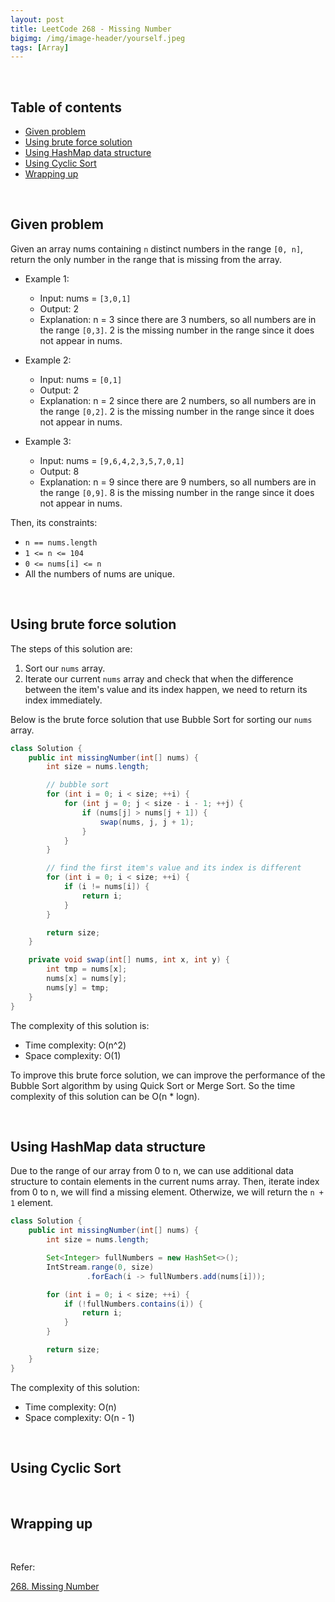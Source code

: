 ```yaml
---
layout: post
title: LeetCode 268 - Missing Number
bigimg: /img/image-header/yourself.jpeg
tags: [Array]
---
```




<br>

## Table of contents
- [Given problem](#given-problem)
- [Using brute force solution](#using-brute-force-solution)
- [Using HashMap data structure](#using-hashmap-data-structure)
- [Using Cyclic Sort](#using-cyclic-sort)
- [Wrapping up](#wrapping-up)


<br>

## Given problem

Given an array nums containing `n` distinct numbers in the range `[0, n]`, return the only number in the range that is missing from the array.

- Example 1:

    - Input: nums = `[3,0,1]`
    - Output: 2
    - Explanation: n = 3 since there are 3 numbers, so all numbers are in the range `[0,3]`. 2 is the missing number in the range since it does not appear in nums.

- Example 2:

    - Input: nums = `[0,1]`
    - Output: 2
    - Explanation: n = 2 since there are 2 numbers, so all numbers are in the range `[0,2]`. 2 is the missing number in the range since it does not appear in nums.

- Example 3:

    - Input: nums = `[9,6,4,2,3,5,7,0,1]`
    - Output: 8
    - Explanation: n = 9 since there are 9 numbers, so all numbers are in the range `[0,9]`. 8 is the missing number in the range since it does not appear in nums.

Then, its constraints:
- `n == nums.length`
- `1 <= n <= 104`
- `0 <= nums[i] <= n`
- All the numbers of nums are unique.


<br>

## Using brute force solution

The steps of this solution are:
1. Sort our `nums` array.
2. Iterate our current `nums` array and check that when the difference between the item's value and its index happen, we need to return its index immediately.

Below is the brute force solution that use Bubble Sort for sorting our `nums` array.

```Java
class Solution {
    public int missingNumber(int[] nums) {
        int size = nums.length;

        // bubble sort
        for (int i = 0; i < size; ++i) {
            for (int j = 0; j < size - i - 1; ++j) {
                if (nums[j] > nums[j + 1]) {
                    swap(nums, j, j + 1);
                }
            }
        }

        // find the first item's value and its index is different
        for (int i = 0; i < size; ++i) {
            if (i != nums[i]) {
                return i;
            }
        }

        return size;
    }

    private void swap(int[] nums, int x, int y) {
        int tmp = nums[x];
        nums[x] = nums[y];
        nums[y] = tmp;
    }
}
```

The complexity of this solution is:
- Time complexity: O(n^2)
- Space complexity: O(1)

To improve this brute force solution, we can improve the performance of the Bubble Sort algorithm by using Quick Sort or Merge Sort. So the time complexity of this solution can be O(n * logn).


<br>

## Using HashMap data structure

Due to the range of our array from 0 to n, we can use additional data structure to contain elements in the current nums array. Then, iterate index from 0 to n, we will find a missing element. Otherwize, we will return the `n + 1` element.

```Java
class Solution {
    public int missingNumber(int[] nums) {
        int size = nums.length;

        Set<Integer> fullNumbers = new HashSet<>();
        IntStream.range(0, size)
                 .forEach(i -> fullNumbers.add(nums[i]));

        for (int i = 0; i < size; ++i) {
            if (!fullNumbers.contains(i)) {
                return i;
            }
        }

        return size;
    }
}
```

The complexity of this solution:
- Time complexity: O(n)
- Space complexity: O(n - 1)


<br>

## Using Cyclic Sort





<br>

## Wrapping up




<br>

Refer:

[268. Missing Number](https://leetcode.com/problems/missing-number/)
